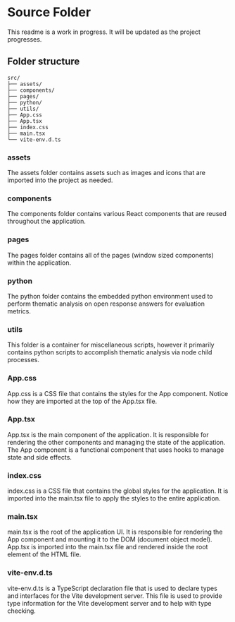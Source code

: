 # Source Folder
This readme is a work in progress. It will be updated as the project progresses.

## Folder structure
```text
src/
├── assets/
├── components/
├── pages/
├── python/
├── utils/
├── App.css
├── App.tsx
├── index.css
├── main.tsx
└── vite-env.d.ts
```

### assets
The assets folder contains assets such as images and icons that are imported into the project as needed.

### components
The components folder contains various React components that are reused throughout the application.

### pages
The pages folder contains all of the pages (window sized components) within the application.

### python
The python folder contains the embedded python environment used to perform thematic analysis on open response answers for evaluation metrics.

### utils
This folder is a container for miscellaneous scripts, however it primarily contains python scripts to accomplish thematic analysis via node child processes.

### App.css
App.css is a CSS file that contains the styles for the App component. Notice how they are imported at the top of the App.tsx file. 

### App.tsx
App.tsx is the main component of the application. It is responsible for rendering the other components and managing the state of the application. The App component is a functional component that uses hooks to manage state and side effects.

### index.css
index.css is a CSS file that contains the global styles for the application. It is imported into the main.tsx file to apply the styles to the entire application.

### main.tsx
main.tsx is the root of the application UI. It is responsible for rendering the App component and mounting it to the DOM (document object model). App.tsx is imported into the main.tsx file and rendered inside the root element of the HTML file.

### vite-env.d.ts
vite-env.d.ts is a TypeScript declaration file that is used to declare types and interfaces for the Vite development server. This file is used to provide type information for the Vite development server and to help with type checking.
